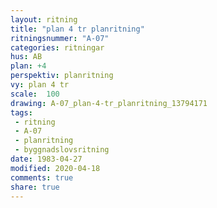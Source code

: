 ```yaml
---
layout: ritning
title: "plan 4 tr planritning"
ritningsnummer: "A-07"
categories: ritningar
hus: AB
plan: +4
perspektiv: planritning
vy: plan 4 tr
scale:  100
drawing: A-07_plan-4-tr_planritning_13794171
tags:
 - ritning
 - A-07
 - planritning
 - byggnadslovsritning
date: 1983-04-27
modified: 2020-04-18
comments: true
share: true
---
```

